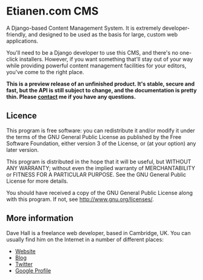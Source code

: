 Etianen.com CMS
===============

A Django-based Content Management System. It is extremely developer-friendly,
and designed to be used as the basis for large, custom web applications.

You'll need to be a Django developer to use this CMS, and there's no one-click
installers. However, if you want something that'll stay out of your way while
providing powerful content management facilities for your editors, you've come
to the right place.

**This is a preview release of an unfinished product. It's stable, secure and
fast, but the API is still subject to change, and the documentation is pretty
thin. Please [contact](mailto:dave@etianen.com) me if you have any questions.**


Licence
-------

This program is free software: you can redistribute it and/or modify it under
the terms of the GNU General Public License as published by the Free Software
Foundation, either version 3 of the License, or (at your option) any later
version.

This program is distributed in the hope that it will be useful, but WITHOUT ANY
WARRANTY; without even the implied warranty of MERCHANTABILITY or FITNESS FOR A
PARTICULAR PURPOSE.  See the GNU General Public License for more details.

You should have received a copy of the GNU General Public License along with
this program.  If not, see <http://www.gnu.org/licenses/>.


More information
----------------

Dave Hall is a freelance web developer, based in Cambridge, UK. You can usually
find him on the Internet in a number of different places:

*   [Website](http://www.etianen.com/ "Dave Hall's homepage")
*   [Blog](http://www.etianen.com/blog/developers/ "Dave Hall's blog")
*   [Twitter](http://twitter.com/etianen "Dave Hall on Twitter")
*   [Google Profile](http://www.google.com/profiles/david.etianen "Dave Hall's Google profile")